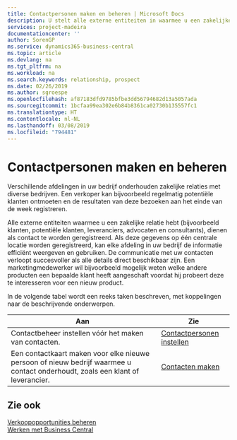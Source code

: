 ```yaml
---
title: Contactpersonen maken en beheren | Microsoft Docs
description: U stelt alle externe entiteiten in waarmee u een zakelijke relatie hebt (zoals prospects, klanten, leveranciers en consultants) als contacten.
services: project-madeira
documentationcenter: ''
author: SorenGP
ms.service: dynamics365-business-central
ms.topic: article
ms.devlang: na
ms.tgt_pltfrm: na
ms.workload: na
ms.search.keywords: relationship, prospect
ms.date: 02/26/2019
ms.author: sgroespe
ms.openlocfilehash: af87183dfd9785bfbe3dd56794682d13a5057ada
ms.sourcegitcommit: 1bcfaa99ea302e6b84b8361ca02730b135557fc1
ms.translationtype: HT
ms.contentlocale: nl-NL
ms.lasthandoff: 03/08/2019
ms.locfileid: "794481"
---
```

# <a name="creating-and-managing-contacts"></a>Contactpersonen maken en beheren
Verschillende afdelingen in uw bedrijf onderhouden zakelijke relaties met diverse bedrijven. Een verkoper kan bijvoorbeeld regelmatig potentiële klanten ontmoeten en de resultaten van deze bezoeken aan het einde van de week registreren.

Alle externe entiteiten waarmee u een zakelijke relatie hebt (bijvoorbeeld klanten, potentiële klanten, leveranciers, advocaten en consultants), dienen als contact te worden geregistreerd. Als deze gegevens op één centrale locatie worden geregistreerd, kan elke afdeling in uw bedrijf de informatie efficiënt weergeven en gebruiken. De communicatie met uw contacten verloopt succesvoller als alle details direct beschikbaar zijn. Een marketingmedewerker wil bijvoorbeeld mogelijk weten welke andere producten een bepaalde klant heeft aangeschaft voordat hij probeert deze te interesseren voor een nieuw product.

In de volgende tabel wordt een reeks taken beschreven, met koppelingen naar de beschrijvende onderwerpen.

| Aan | Zie |
| --- | --- |
| Contactbeheer instellen vóór het maken van contacten. |[Contactpersonen instellen](marketing-setup-contacts.md) |
| Een contactkaart maken voor elke nieuwe persoon of nieuw bedrijf waarmee u contact onderhoudt, zoals een klant of leverancier. |[Contacten maken](marketing-create-contact-companies.md) |

## <a name="see-also"></a>Zie ook
[Verkoopopportunities beheren](marketing-manage-sales-opportunities.md)  
[Werken met Business Central](ui-work-product.md)  
